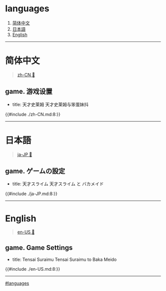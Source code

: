 # languages

1. [简体中文](#简体中文)
2. [日本語](#日本語)
3. [English](#english)

---

# 简体中文

> [zh-CN 🧷](./zh-CN.md#简体中文)

## game. 游戏设置

- title: 天才史莱姆
  天才史莱姆与笨蛋妹抖

{{#include ./zh-CN.md:8:}}

---

# 日本語

> [ja-JP 🧷](./ja-JP.md#日本語)

## game. ゲームの設定

- title: 天才スライム
  天才スライム と バカメイド

{{#include ./ja-JP.md:8:}}

---

# English

> [en-US 🧷](./en-US.md#english)

## game. Game Settings

- title: Tensai Suraimu
  Tensai Suraimu to Baka Meido

{{#include ./en-US.md:8:}}

---

[#languages](#languages)

